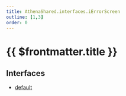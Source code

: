 ```yaml
---
title: AthenaShared.interfaces.iErrorScreen
outline: [1,3]
order: 0
---
```


# {{ $frontmatter.title }}


## Interfaces

- [default](../interfaces/shared_interfaces_iErrorScreen_default.md)
